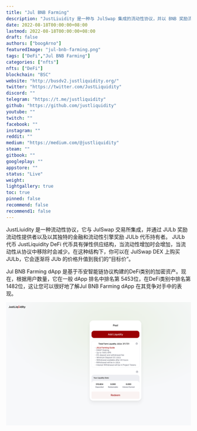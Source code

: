 ```yaml
---
title: "Jul BNB Farming"
description: "JustLiuidity 是一种与 JulSwap 集成的流动性协议，并以 BNB 奖励流动性提供者！"
date: 2022-08-18T00:00:00+08:00
lastmod: 2022-08-18T00:00:00+08:00
draft: false
authors: ["boogArno"]
featuredImage: "jul-bnb-farming.png"
tags: ["DeFi","Jul BNB Farming"]
categories: ["nfts"]
nfts: ["DeFi"]
blockchain: "BSC"
website: "http://busdv2.justliquidity.org/"
twitter: "https://twitter.com/JustLiquidity"
discord: ""
telegram: "https://t.me/justliquidity"
github: "https://github.com/justliquidity"
youtube: ""
twitch: ""
facebook: ""
instagram: ""
reddit: ""
medium: "https://medium.com/@justliquidity"
steam: ""
gitbook: ""
googleplay: ""
appstore: ""
status: "Live"
weight: 
lightgallery: true
toc: true
pinned: false
recommend: false
recommend1: false
---
```

JustLiuidity 是一种流动性协议，它与 JulSwap 交易所集成，并通过 JULb 奖励流动性提供者以及以其独特的金融和流动性引擎奖励 JULb 代币持有者。
JULb 代币 JustLiquidity DeFi 代币具有弹性供应结构，当流动性增加时会增加，当流动性从协议中移除时会减少。在这种结构下，你可以在 JulSwap DEX 上购买 JULb，它会逐渐将 JUb 的价格升值到我们的“目标价”。

Jul BNB Farming dApp 是基于币安智能链协议构建的DeFi类别的加密资产。现在，根据用户数量，它在一般 dApp 排名中排名第 5453位，在DeFi类别中排名第 1482位，这让您可以很好地了解Jul BNB Farming dApp 在其竞争对手中的表现。

![justliquidityjulbfarmingswgb-dapp-defi-bsc-image1_4dd69a481f4051ef2c7e645208ab137f](justliquidityjulbfarmingswgb-dapp-defi-bsc-image1_4dd69a481f4051ef2c7e645208ab137f.png)